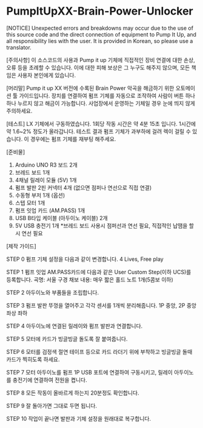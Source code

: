 # PumpItUpXX-Brain-Power-Unlocker

[NOTICE]
Unexpected errors and breakdowns may occur due to the use of
this source code and the direct connection of equipment to Pump It Up,
and all responsibility lies with the user.
It is provided in Korean, so please use a translator.


[주의사항]
이 소스코드의 사용과 Pump it up 기체에 직접적인 장비 연결에 대한 손상, 오류 등을 초례할 수 있습니다.
이에 대한 피해 보상은 그 누구도 해주지 않으며, 모든 책임은 사용자 본인에게 있습니다.


[머리말]
Pump it up XX 버전에 수록된 Brain Power 악곡을 해금하기 위한 오토메이션 툴 가이드입니다.
장치를 연결하여 펌프 기체를 자동으로 조작하여 사람이 버튼 하나하나 누르지 않고 해금이 가능합니다. 
사업장에서 운영하는 기체일 경우 눈에 띄지 않게 주의하세요.


[테스트]
LX 기체에서 구동하였습니다.
1회당 작동 시간은 약 4분 15초 입니다.
1시간에 약 1.6~2% 정도가 올라갑니다.
테스트 결과 펌프 기체가 과부하에 걸려 렉이 걸릴 수 있습니다.
이 경우에는 펌프 기체를 재부팅 해주세요.


[준비물]
1. Arduino UNO R3 보드 2개
2. 브레드 보드 1개
3. 4채널 릴레이 모듈 (5V) 1개
4. 펌프 발판 2핀 커넥터 4개 (없으면 점퍼나 연선으로 직접 연결)
5. 수동형 부저 1개 (옵션)
6. 스텝 모터 1개
7. 펌프 잇업 카드 (AM.PASS) 1개
8. USB B타입 케이블 (아두이노 케이블) 2개
9. 5V USB 충전기 1개
*브레드 보드 사용시 점퍼선과 연선 필요, 직접적인 납땜을 할시 연선 필요


[제작 가이드]

STEP 0
펌프 기체 설정을 다음과 같이 변경합니다.
4 Lives, Free play 

STEP 1
펌프 잇업 AM.PASS카드에 다음과 같은 User Custom Step(이하 UCS)를 등록합니다.
곡명: 서울 구경
채보 내용: 매우 짧은 홀드 노트 1개(5콤보 이하)

STEP 2
아두이노와 부품들을 조립합니다.

STEP 3
펌프 발판 뚜껑을 열어주고 각각 센서를 1개씩 분리해줍니다.
1P 중앙, 2P 중앙 좌상 좌하

STEP 4
아두이노에 연결된 릴레이와 펌프 발판과 연결합니다.

STEP 5
모터에 카드가 빙글빙글 돌도록 잘 붙여줍니다.

STEP 6
모터를 검정색 절연 테이프 등으로 카드 라더기 위에 부착하고 빙글빙글 돌때 카드가 찍히도록 하세요.

STEP 7
모터 아두이노를 펌프 1P USB 포트에 연결하여 구동시키고, 릴레이 아두이노를 충전기에 연결하여 전원을 켭니다.

STEP 8
모든 작동이 올바르게 하는지 20분정도 확인합니다.

STEP 9
잘 돌아가면 그대로 두면 됩니다.

STEP 10
작업이 끝나면 발판과 기체 설정을 원래대로 복구합니다.
